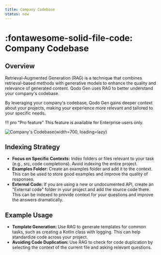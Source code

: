 ```yaml
---
title: Company Codebase
status: new
---
```


# :fontawesome-solid-file-code: Company Codebase

## Overview

Retrieval-Augmented Generation (RAG) is a technique that combines retrieval-based methods with generative models to enhance the quality and relevance of generated content. Qodo Gen uses RAG to better understand your company's codebase.

By leveraging your company's codebase, Qodo Gen gains deeper context about your projects, making your experience more relevant and tailored to your specific needs.

!!! pro "Pro feature"
    This feature is available for Enterprise users only.

<!-- ## Using Company Codebase

To start using Company Codebase:

1. **Install the Github App**: 
2. **Select Repositories**: Select the repositories you'd like to use as context. Read more on this page to learn more about indexing strategy. -->

![Company's Codebase](https://www.qodo.ai/images/codiumate/companys-codebase.png){width=700, loading=lazy}

## Indexing Strategy

* **Focus on Specific Contexts:** Index folders or files relevant to your task (e.g., src, code completions). Avoid indexing the entire project.
* **Examples Folder:** Create an examples folder and add it to the context. This can be used to store good examples and improve the quality of responses.
* **External Code:** If you are using a new or undocumented API, create an "External code" folder in your project and add the source code there. This can be indexed to provide context for your questions and improve the answers dramatically.

## Example Usage 

* **Template Generation:** Use RAG to generate templates for common tasks, such as creating a Kotlin class with logging. This can help standardize code across your project.
* **Avoiding Code Duplication:** Use RAG to check for code duplication by selecting the context of the current file and asking relevant questions.
